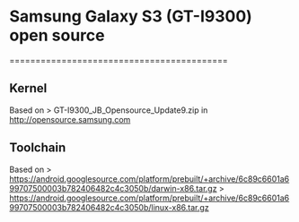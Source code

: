 # Samsung Galaxy S3 (GT-I9300) open source
==========================================
## Kernel
Based on
    > GT-I9300_JB_Opensource_Update9.zip in http://opensource.samsung.com

## Toolchain
Based on
    > https://android.googlesource.com/platform/prebuilt/+archive/6c89c6601a699707500003b782406482c4c3050b/darwin-x86.tar.gz
    > https://android.googlesource.com/platform/prebuilt/+archive/6c89c6601a699707500003b782406482c4c3050b/linux-x86.tar.gz

